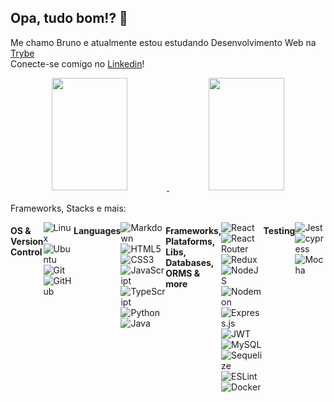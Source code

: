 ## Opa, tudo bom!? 👋

Me chamo Bruno e atualmente estou estudando Desenvolvimento Web na [Trybe](https://www.betrybe.com/) <br>
Conecte-se comigo no [Linkedin](https://www.linkedin.com/in/brunoopinheirojr/)!

<section align="center">
  <a href="https://github.com/brunoopinheiro">
    <img height="180em" width="49%" src="https://github-readme-stats.vercel.app/api/top-langs/?username=brunoopinheiro&layout=compact&theme=gotham" />
    <img height="180em" width="49%" src="https://github-readme-stats.vercel.app/api?username=brunoopinheiro&show_icons=true&theme=gotham" />    
  </a>
</section>
<br />
Frameworks, Stacks e mais:
<section style="display: flex;">
  
#### OS & Version Control
  ![Linux](https://img.shields.io/badge/Linux-FCC624?style=for-the-badge&logo=linux&logoColor=black)
  ![Ubuntu](https://img.shields.io/badge/Ubuntu-E95420?style=for-the-badge&logo=ubuntu&logoColor=white)
  ![Git](https://img.shields.io/badge/git-%23F05033.svg?style=for-the-badge&logo=git&logoColor=white)
  ![GitHub](https://img.shields.io/badge/github-%23121011.svg?style=for-the-badge&logo=github&logoColor=white)  
#### Languages
  ![Markdown](https://img.shields.io/badge/markdown-%23000000.svg?style=for-the-badge&logo=markdown&logoColor=white)
  ![HTML5](https://img.shields.io/badge/html5-%23E34F26.svg?style=for-the-badge&logo=html5&logoColor=white)
  ![CSS3](https://img.shields.io/badge/css3-%231572B6.svg?style=for-the-badge&logo=css3&logoColor=white)
  ![JavaScript](https://img.shields.io/badge/javascript-%23323330.svg?style=for-the-badge&logo=javascript&logoColor=%23F7DF1E)
  ![TypeScript](https://img.shields.io/badge/typescript-%23007ACC.svg?style=for-the-badge&logo=typescript&logoColor=white)
  ![Python](https://img.shields.io/badge/python-3670A0?style=for-the-badge&logo=python&logoColor=ffdd54)
  ![Java](https://img.shields.io/badge/java-%23ED8B00.svg?style=for-the-badge&logo=java&logoColor=white)  
#### Frameworks, Plataforms, Libs, Databases, ORMS & more
  ![React](https://img.shields.io/badge/react-%2320232a.svg?style=for-the-badge&logo=react&logoColor=%2361DAFB)
  ![React Router](https://img.shields.io/badge/React_Router-CA4245?style=for-the-badge&logo=react-router&logoColor=white)
  ![Redux](https://img.shields.io/badge/redux-%23593d88.svg?style=for-the-badge&logo=redux&logoColor=white)
  ![NodeJS](https://img.shields.io/badge/node.js-6DA55F?style=for-the-badge&logo=node.js&logoColor=white)
  ![Nodemon](https://img.shields.io/badge/NODEMON-%23323330.svg?style=for-the-badge&logo=nodemon&logoColor=%BBDEAD)
  ![Express.js](https://img.shields.io/badge/express.js-%23404d59.svg?style=for-the-badge&logo=express&logoColor=%2361DAFB)
  ![JWT](https://img.shields.io/badge/JWT-black?style=for-the-badge&logo=JSON%20web%20tokens)
  ![MySQL](https://img.shields.io/badge/mysql-%2300f.svg?style=for-the-badge&logo=mysql&logoColor=white)
  ![Sequelize](https://img.shields.io/badge/Sequelize-52B0E7?style=for-the-badge&logo=Sequelize&logoColor=white)
  ![ESLint](https://img.shields.io/badge/ESLint-4B3263?style=for-the-badge&logo=eslint&logoColor=white) 
  ![Docker](https://img.shields.io/badge/docker-%230db7ed.svg?style=for-the-badge&logo=docker&logoColor=white) 
#### Testing
  ![Jest](https://img.shields.io/badge/-jest-%23C21325?style=for-the-badge&logo=jest&logoColor=white)
  ![cypress](https://img.shields.io/badge/-cypress-%23E5E5E5?style=for-the-badge&logo=cypress&logoColor=058a5e)
  ![Mocha](https://img.shields.io/badge/-mocha-%238D6748?style=for-the-badge&logo=mocha&logoColor=white)
  
</section>
